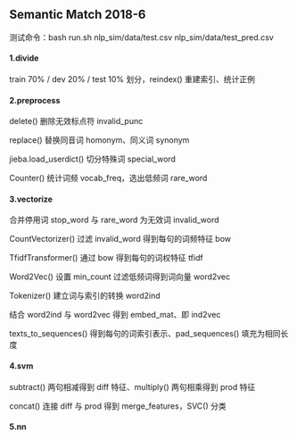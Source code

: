 ## Semantic Match 2018-6

测试命令：bash run.sh nlp_sim/data/test.csv nlp_sim/data/test_pred.csv

#### 1.divide

train 70% / dev 20% / test 10% 划分，reindex() 重建索引、统计正例

#### 2.preprocess

delete() 删除无效标点符 invalid_punc

replace() 替换同音词 homonym、同义词 synonym

jieba.load_userdict() 切分特殊词 special_word

Counter() 统计词频 vocab_freq，选出低频词 rare_word

#### 3.vectorize

合并停用词 stop_word 与 rare_word 为无效词 invalid_word

CountVectorizer() 过滤 invalid_word 得到每句的词频特征 bow

TfidfTransformer() 通过 bow 得到每句的词权特征 tfidf

Word2Vec() 设置 min_count 过滤低频词得到词向量 word2vec

Tokenizer() 建立词与索引的转换 word2ind

结合 word2ind 与 word2vec 得到 embed_mat、即 ind2vec

texts_to_sequences() 得到每句的词索引表示、pad_sequences() 填充为相同长度

#### 4.svm

subtract() 两句相减得到 diff 特征、multiply() 两句相乘得到 prod 特征

concat() 连接 diff 与 prod 得到 merge_features，SVC() 分类

#### 5.nn

